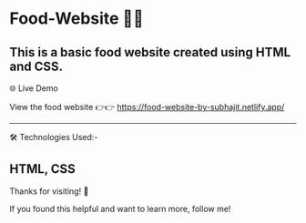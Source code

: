# Food-Website  🍿🍿

This is a basic food website created using HTML and CSS. 
------
🌐 Live Demo

View the food website 👉👉 https://food-website-by-subhajit.netlify.app/

------
 🛠 Technologies Used:-
 
HTML, CSS
--------
Thanks for visiting! 🌟

If you found this helpful and want to learn more, follow me!
